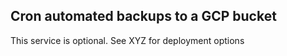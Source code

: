 ## Cron automated backups to a GCP bucket

This service is optional. See XYZ for deployment options
